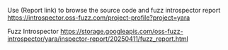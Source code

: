 Use (Report link) to browse the source code and fuzz introspector report https://introspector.oss-fuzz.com/project-profile?project=yara

Fuzz Introspector
https://storage.googleapis.com/oss-fuzz-introspector/yara/inspector-report/20250411/fuzz_report.html

